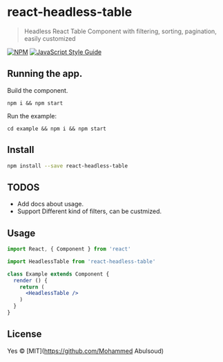 # react-headless-table

> Headless React Table Component with filtering, sorting, pagination, easily customized

[![NPM](https://img.shields.io/npm/v/react-headless-table.svg)](https://www.npmjs.com/package/react-headless-table) [![JavaScript Style Guide](https://img.shields.io/badge/code_style-standard-brightgreen.svg)](https://standardjs.com)

## Running the app.
Build the component.

`npm i && npm start`

Run the example:

`cd example && npm i && npm start`

## Install

```bash
npm install --save react-headless-table
```

## TODOS
- Add docs about usage.
- Support Different kind of filters, can be custmized.

## Usage

 
```jsx
import React, { Component } from 'react'

import HeadlessTable from 'react-headless-table'

class Example extends Component {
  render () {
    return (
      <HeadlessTable />
    )
  }
}
```

## License

Yes © [MIT](https://github.com/Mohammed Abulsoud)
